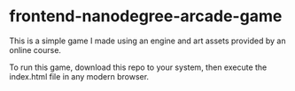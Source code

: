 frontend-nanodegree-arcade-game
===============================

This is a simple game I made using an engine and art assets provided by an online course.

To run this game, download this repo to your system, then execute the index.html file in any modern browser.